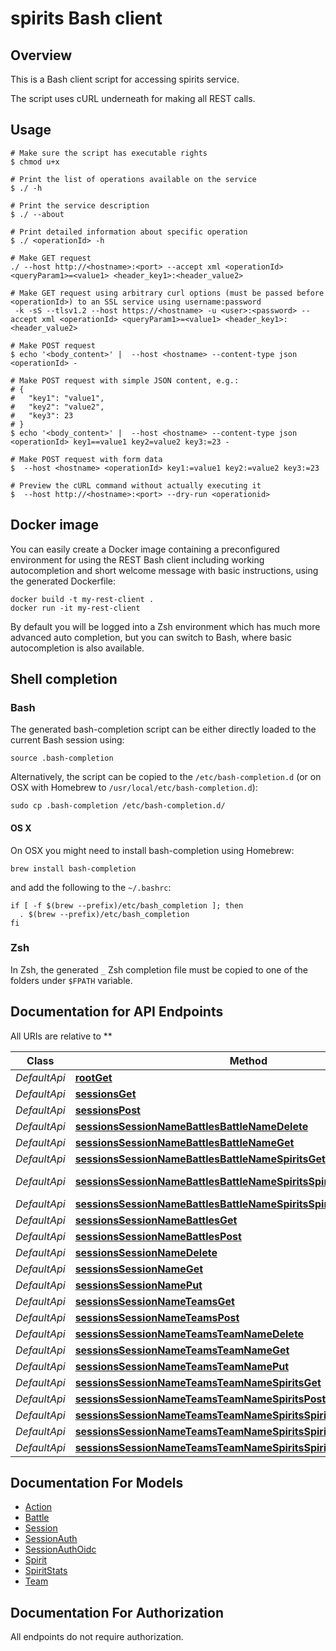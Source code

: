 # spirits Bash client

## Overview

This is a Bash client script for accessing spirits service.

The script uses cURL underneath for making all REST calls.

## Usage

```shell
# Make sure the script has executable rights
$ chmod u+x 

# Print the list of operations available on the service
$ ./ -h

# Print the service description
$ ./ --about

# Print detailed information about specific operation
$ ./ <operationId> -h

# Make GET request
./ --host http://<hostname>:<port> --accept xml <operationId> <queryParam1>=<value1> <header_key1>:<header_value2>

# Make GET request using arbitrary curl options (must be passed before <operationId>) to an SSL service using username:password
 -k -sS --tlsv1.2 --host https://<hostname> -u <user>:<password> --accept xml <operationId> <queryParam1>=<value1> <header_key1>:<header_value2>

# Make POST request
$ echo '<body_content>' |  --host <hostname> --content-type json <operationId> -

# Make POST request with simple JSON content, e.g.:
# {
#   "key1": "value1",
#   "key2": "value2",
#   "key3": 23
# }
$ echo '<body_content>' |  --host <hostname> --content-type json <operationId> key1==value1 key2=value2 key3:=23 -

# Make POST request with form data
$  --host <hostname> <operationId> key1:=value1 key2:=value2 key3:=23

# Preview the cURL command without actually executing it
$  --host http://<hostname>:<port> --dry-run <operationid>

```

## Docker image

You can easily create a Docker image containing a preconfigured environment
for using the REST Bash client including working autocompletion and short
welcome message with basic instructions, using the generated Dockerfile:

```shell
docker build -t my-rest-client .
docker run -it my-rest-client
```

By default you will be logged into a Zsh environment which has much more
advanced auto completion, but you can switch to Bash, where basic autocompletion
is also available.

## Shell completion

### Bash

The generated bash-completion script can be either directly loaded to the current Bash session using:

```shell
source .bash-completion
```

Alternatively, the script can be copied to the `/etc/bash-completion.d` (or on OSX with Homebrew to `/usr/local/etc/bash-completion.d`):

```shell
sudo cp .bash-completion /etc/bash-completion.d/
```

#### OS X

On OSX you might need to install bash-completion using Homebrew:

```shell
brew install bash-completion
```

and add the following to the `~/.bashrc`:

```shell
if [ -f $(brew --prefix)/etc/bash_completion ]; then
  . $(brew --prefix)/etc/bash_completion
fi
```

### Zsh

In Zsh, the generated `_` Zsh completion file must be copied to one of the folders under `$FPATH` variable.

## Documentation for API Endpoints

All URIs are relative to **

Class | Method | HTTP request | Description
------------ | ------------- | ------------- | -------------
*DefaultApi* | [**rootGet**](docs/DefaultApi.md#rootget) | **GET** / | 
*DefaultApi* | [**sessionsGet**](docs/DefaultApi.md#sessionsget) | **GET** /sessions | 
*DefaultApi* | [**sessionsPost**](docs/DefaultApi.md#sessionspost) | **POST** /sessions | 
*DefaultApi* | [**sessionsSessionNameBattlesBattleNameDelete**](docs/DefaultApi.md#sessionssessionnamebattlesbattlenamedelete) | **DELETE** /sessions/{sessionName}/battles/{battleName} | 
*DefaultApi* | [**sessionsSessionNameBattlesBattleNameGet**](docs/DefaultApi.md#sessionssessionnamebattlesbattlenameget) | **GET** /sessions/{sessionName}/battles/{battleName} | 
*DefaultApi* | [**sessionsSessionNameBattlesBattleNameSpiritsGet**](docs/DefaultApi.md#sessionssessionnamebattlesbattlenamespiritsget) | **GET** /sessions/{sessionName}/battles/{battleName}/spirits | 
*DefaultApi* | [**sessionsSessionNameBattlesBattleNameSpiritsSpiritNameActionsPost**](docs/DefaultApi.md#sessionssessionnamebattlesbattlenamespiritsspiritnameactionspost) | **POST** /sessions/{sessionName}/battles/{battleName}/spirits/{spiritName}/actions | 
*DefaultApi* | [**sessionsSessionNameBattlesBattleNameSpiritsSpiritNameGet**](docs/DefaultApi.md#sessionssessionnamebattlesbattlenamespiritsspiritnameget) | **GET** /sessions/{sessionName}/battles/{battleName}/spirits/{spiritName} | 
*DefaultApi* | [**sessionsSessionNameBattlesGet**](docs/DefaultApi.md#sessionssessionnamebattlesget) | **GET** /sessions/{sessionName}/battles | 
*DefaultApi* | [**sessionsSessionNameBattlesPost**](docs/DefaultApi.md#sessionssessionnamebattlespost) | **POST** /sessions/{sessionName}/battles | 
*DefaultApi* | [**sessionsSessionNameDelete**](docs/DefaultApi.md#sessionssessionnamedelete) | **DELETE** /sessions/{sessionName} | 
*DefaultApi* | [**sessionsSessionNameGet**](docs/DefaultApi.md#sessionssessionnameget) | **GET** /sessions/{sessionName} | 
*DefaultApi* | [**sessionsSessionNamePut**](docs/DefaultApi.md#sessionssessionnameput) | **PUT** /sessions/{sessionName} | 
*DefaultApi* | [**sessionsSessionNameTeamsGet**](docs/DefaultApi.md#sessionssessionnameteamsget) | **GET** /sessions/{sessionName}/teams | 
*DefaultApi* | [**sessionsSessionNameTeamsPost**](docs/DefaultApi.md#sessionssessionnameteamspost) | **POST** /sessions/{sessionName}/teams | 
*DefaultApi* | [**sessionsSessionNameTeamsTeamNameDelete**](docs/DefaultApi.md#sessionssessionnameteamsteamnamedelete) | **DELETE** /sessions/{sessionName}/teams/{teamName} | 
*DefaultApi* | [**sessionsSessionNameTeamsTeamNameGet**](docs/DefaultApi.md#sessionssessionnameteamsteamnameget) | **GET** /sessions/{sessionName}/teams/{teamName} | 
*DefaultApi* | [**sessionsSessionNameTeamsTeamNamePut**](docs/DefaultApi.md#sessionssessionnameteamsteamnameput) | **PUT** /sessions/{sessionName}/teams/{teamName} | 
*DefaultApi* | [**sessionsSessionNameTeamsTeamNameSpiritsGet**](docs/DefaultApi.md#sessionssessionnameteamsteamnamespiritsget) | **GET** /sessions/{sessionName}/teams/{teamName}/spirits | 
*DefaultApi* | [**sessionsSessionNameTeamsTeamNameSpiritsPost**](docs/DefaultApi.md#sessionssessionnameteamsteamnamespiritspost) | **POST** /sessions/{sessionName}/teams/{teamName}/spirits | 
*DefaultApi* | [**sessionsSessionNameTeamsTeamNameSpiritsSpiritNameDelete**](docs/DefaultApi.md#sessionssessionnameteamsteamnamespiritsspiritnamedelete) | **DELETE** /sessions/{sessionName}/teams/{teamName}/spirits/{spiritName} | 
*DefaultApi* | [**sessionsSessionNameTeamsTeamNameSpiritsSpiritNameGet**](docs/DefaultApi.md#sessionssessionnameteamsteamnamespiritsspiritnameget) | **GET** /sessions/{sessionName}/teams/{teamName}/spirits/{spiritName} | 
*DefaultApi* | [**sessionsSessionNameTeamsTeamNameSpiritsSpiritNamePut**](docs/DefaultApi.md#sessionssessionnameteamsteamnamespiritsspiritnameput) | **PUT** /sessions/{sessionName}/teams/{teamName}/spirits/{spiritName} | 


## Documentation For Models

 - [Action](docs/Action.md)
 - [Battle](docs/Battle.md)
 - [Session](docs/Session.md)
 - [SessionAuth](docs/SessionAuth.md)
 - [SessionAuthOidc](docs/SessionAuthOidc.md)
 - [Spirit](docs/Spirit.md)
 - [SpiritStats](docs/SpiritStats.md)
 - [Team](docs/Team.md)


## Documentation For Authorization

 All endpoints do not require authorization.

